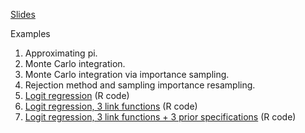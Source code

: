 [Slides](montecarlomethods.pdf)

Examples

1. Approximating pi.
2. Monte Carlo integration.
3. Monte Carlo integration via importance sampling.
4. Rejection method and sampling importance resampling.
5. [Logit regression](logit.pdf) (R code)
6. [Logit regression, 3 link functions](logit-severalmodels.pdf) (R code)
7. [Logit regression, 3 link functions + 3 prior specifications](logit-severalpriors.pdf) (R code)
